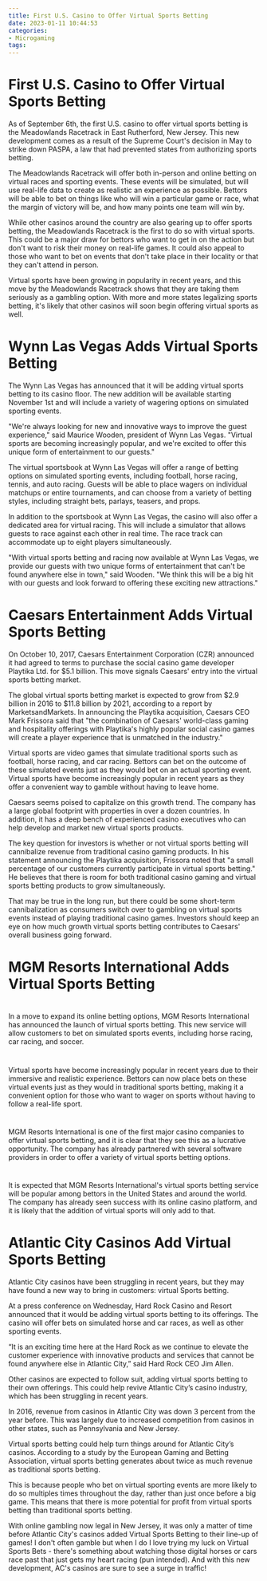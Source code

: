 ```yaml
---
title: First U.S. Casino to Offer Virtual Sports Betting
date: 2023-01-11 10:44:53
categories:
- Microgaming
tags:
---
```



#  First U.S. Casino to Offer Virtual Sports Betting

As of September 6th, the first U.S. casino to offer virtual sports betting is the Meadowlands Racetrack in East Rutherford, New Jersey. This new development comes as a result of the Supreme Court's decision in May to strike down PASPA, a law that had prevented states from authorizing sports betting.

The Meadowlands Racetrack will offer both in-person and online betting on virtual races and sporting events. These events will be simulated, but will use real-life data to create as realistic an experience as possible. Bettors will be able to bet on things like who will win a particular game or race, what the margin of victory will be, and how many points one team will win by.

While other casinos around the country are also gearing up to offer sports betting, the Meadowlands Racetrack is the first to do so with virtual sports. This could be a major draw for bettors who want to get in on the action but don't want to risk their money on real-life games. It could also appeal to those who want to bet on events that don't take place in their locality or that they can't attend in person.

Virtual sports have been growing in popularity in recent years, and this move by the Meadowlands Racetrack shows that they are taking them seriously as a gambling option. With more and more states legalizing sports betting, it's likely that other casinos will soon begin offering virtual sports as well.

#  Wynn Las Vegas Adds Virtual Sports Betting

The Wynn Las Vegas has announced that it will be adding virtual sports betting to its casino floor. The new addition will be available starting November 1st and will include a variety of wagering options on simulated sporting events.

"We're always looking for new and innovative ways to improve the guest experience," said Maurice Wooden, president of Wynn Las Vegas. "Virtual sports are becoming increasingly popular, and we're excited to offer this unique form of entertainment to our guests."

The virtual sportsbook at Wynn Las Vegas will offer a range of betting options on simulated sporting events, including football, horse racing, tennis, and auto racing. Guests will be able to place wagers on individual matchups or entire tournaments, and can choose from a variety of betting styles, including straight bets, parlays, teasers, and props.

In addition to the sportsbook at Wynn Las Vegas, the casino will also offer a dedicated area for virtual racing. This will include a simulator that allows guests to race against each other in real time. The race track can accommodate up to eight players simultaneously.

"With virtual sports betting and racing now available at Wynn Las Vegas, we provide our guests with two unique forms of entertainment that can't be found anywhere else in town," said Wooden. "We think this will be a big hit with our guests and look forward to offering these exciting new attractions."

#  Caesars Entertainment Adds Virtual Sports Betting

On October 10, 2017, Caesars Entertainment Corporation (CZR) announced it had agreed to terms to purchase the social casino game developer Playtika Ltd. for $5.1 billion. This move signals Caesars' entry into the virtual sports betting market.

The global virtual sports betting market is expected to grow from $2.9 billion in 2016 to $11.8 billion by 2021, according to a report by MarketsandMarkets. In announcing the Playtika acquisition, Caesars CEO Mark Frissora said that "the combination of Caesars' world-class gaming and hospitality offerings with Playtika's highly popular social casino games will create a player experience that is unmatched in the industry."

Virtual sports are video games that simulate traditional sports such as football, horse racing, and car racing. Bettors can bet on the outcome of these simulated events just as they would bet on an actual sporting event. Virtual sports have become increasingly popular in recent years as they offer a convenient way to gamble without having to leave home.

Caesars seems poised to capitalize on this growth trend. The company has a large global footprint with properties in over a dozen countries. In addition, it has a deep bench of experienced casino executives who can help develop and market new virtual sports products.

The key question for investors is whether or not virtual sports betting will cannibalize revenue from traditional casino gaming products. In his statement announcing the Playtika acquisition, Frissora noted that "a small percentage of our customers currently participate in virtual sports betting." He believes that there is room for both traditional casino gaming and virtual sports betting products to grow simultaneously.

That may be true in the long run, but there could be some short-term cannibalization as consumers switch over to gambling on virtual sports events instead of playing traditional casino games. Investors should keep an eye on how much growth virtual sports betting contributes to Caesars' overall business going forward.

#  MGM Resorts International Adds Virtual Sports Betting

#

In a move to expand its online betting options, MGM Resorts International has announced the launch of virtual sports betting. This new service will allow customers to bet on simulated sports events, including horse racing, car racing, and soccer.

#

Virtual sports have become increasingly popular in recent years due to their immersive and realistic experience. Bettors can now place bets on these virtual events just as they would in traditional sports betting, making it a convenient option for those who want to wager on sports without having to follow a real-life sport.

#

MGM Resorts International is one of the first major casino companies to offer virtual sports betting, and it is clear that they see this as a lucrative opportunity. The company has already partnered with several software providers in order to offer a variety of virtual sports betting options.

#

It is expected that MGM Resorts International's virtual sports betting service will be popular among bettors in the United States and around the world. The company has already seen success with its online casino platform, and it is likely that the addition of virtual sports will only add to that.

#  Atlantic City Casinos Add Virtual Sports Betting

Atlantic City casinos have been struggling in recent years, but they may have found a new way to bring in customers: virtual Sports betting.

At a press conference on Wednesday, Hard Rock Casino and Resort announced that it would be adding virtual sports betting to its offerings. The casino will offer bets on simulated horse and car races, as well as other sporting events.

“It is an exciting time here at the Hard Rock as we continue to elevate the customer experience with innovative products and services that cannot be found anywhere else in Atlantic City,” said Hard Rock CEO Jim Allen.

Other casinos are expected to follow suit, adding virtual sports betting to their own offerings. This could help revive Atlantic City’s casino industry, which has been struggling in recent years.

In 2016, revenue from casinos in Atlantic City was down 3 percent from the year before. This was largely due to increased competition from casinos in other states, such as Pennsylvania and New Jersey.

Virtual sports betting could help turn things around for Atlantic City’s casinos. According to a study by the European Gaming and Betting Association, virtual sports betting generates about twice as much revenue as traditional sports betting.

This is because people who bet on virtual sporting events are more likely to do so multiples times throughout the day, rather than just once before a big game. This means that there is more potential for profit from virtual sports betting than traditional sports betting.



With online gambling now legal in New Jersey, it was only a matter of time before Atlantic City's casinos added Virtual Sports Betting to their line-up of games! I don't often gamble but when I do I love trying my luck on Virtual Sports Bets - there's something about watching those digital horses or cars race past that just gets my heart racing (pun intended). And with this new development, AC's casinos are sure to see a surge in traffic!